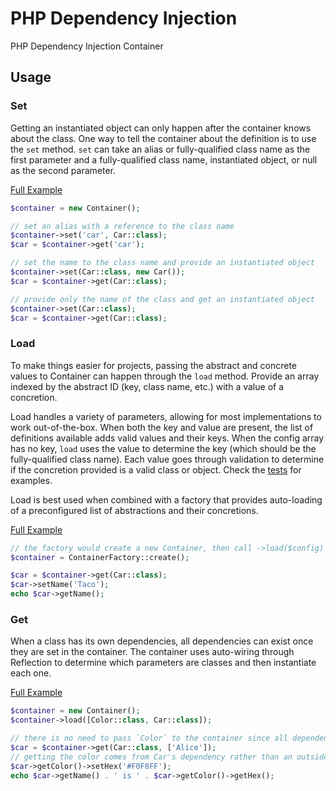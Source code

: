 # PHP Dependency Injection

PHP Dependency Injection Container

## Usage

### Set

Getting an instantiated object can only happen after the container knows about
the class. One way to tell the container about the definition is to use the
`set` method. `set` can take an alias or fully-qualified class name as the first
parameter and a fully-qualified class name, instantiated object, or null as the
second parameter.

[Full Example](examples/container-set.php)

```php
$container = new Container();

// set an alias with a reference to the class name
$container->set('car', Car::class);
$car = $container->get('car');

// set the name to the class name and provide an instantiated object
$container->set(Car::class, new Car());
$car = $container->get(Car::class);

// provide only the name of the class and get an instantiated object
$container->set(Car::class);
$car = $container->get(Car::class);
```

### Load

To make things easier for projects, passing the abstract and concrete values to
Container can happen through the `load` method. Provide an array indexed by the
abstract ID (key, class name, etc.) with a value of a concretion.

Load handles a variety of parameters, allowing for most implementations to work
out-of-the-box. When both the key and value are present, the list of definitions
available adds valid values and their keys. When the config array has no key,
`load` uses the value to determine the key (which should be the fully-qualified
class name). Each value goes through validation to determine if the concretion
provided is a valid class or object. Check the 
[tests](tests/Unit/ContainerTest.php#LC325) for examples.

Load is best used when combined with a factory that provides auto-loading of a
preconfigured list of abstractions and their concretions.

[Full Example](examples/load-array.php)

```php
// the factory would create a new Container, then call ->load($config) with the appropriate values
$container = ContainerFactory::create();

$car = $container->get(Car::class);
$car->setName('Taco');
echo $car->getName();
```

### Get

When a class has its own dependencies, all dependencies can exist once they are
set in the container. The container uses auto-wiring through Reflection to
determine which parameters are classes and then instantiate each one.

[Full Example](examples/get-autowiring.php)

```php
$container = new Container();
$container->load([Color::class, Car::class]);

// there is no need to pass `Color` to the container since all dependencies load automatically
$car = $container->get(Car::class, ['Alice']);
// getting the color comes from Car's dependency rather than an outside influence
$car->getColor()->setHex('#F0F8FF');
echo $car->getName() . ' is ' . $car->getColor()->getHex();
```
